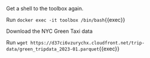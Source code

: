 
Get a shell to the toolbox again.

Run `docker exec -it toolbox /bin/bash`{{exec}}

Download the NYC Green Taxi data 

Run `wget https://d37ci6vzurychx.cloudfront.net/trip-data/green_tripdata_2023-01.parquet`{{exec}}
